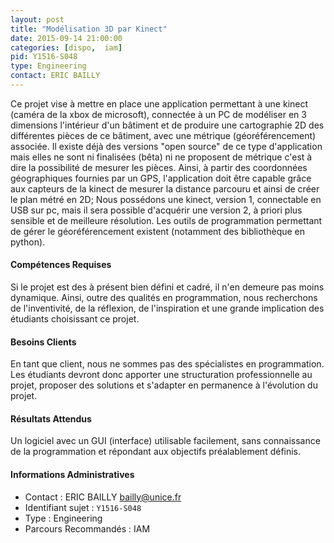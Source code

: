 ```yaml
---
layout: post
title: "Modélisation 3D par Kinect"
date: 2015-09-14 21:00:00
categories: [dispo,  iam]
pid: Y1516-S048
type: Engineering
contact: ERIC BAILLY
---
```

       
Ce projet vise à mettre en place une application permettant à une kinect (caméra de la xbox de microsoft), connectée à un PC de modéliser en 3 dimensions l'intérieur d'un bâtiment et de produire une cartographie 2D des différentes pièces de ce bâtiment, avec une métrique (géoréférencement) associée. Il existe déjà des versions "open source" de ce type d'application mais elles ne sont ni finalisées (bêta) ni ne proposent de métrique c'est à dire la possibilité de mesurer les pièces. Ainsi, à partir des coordonnées géographiques fournies par un GPS, l'application doit être capable grâce aux capteurs de la kinect de mesurer la distance parcouru et ainsi de créer le plan métré en 2D;
Nous possédons une kinect, version 1, connectable en USB sur pc, mais il sera possible d'acquérir une version 2, à priori plus sensible et de meilleure résolution. Les outils de programmation permettant de gérer le géoréférencement existent (notamment des bibliothèque en python).

#### Compétences Requises
Si le projet est des à présent bien défini et cadré, il n'en demeure pas moins dynamique. Ainsi, outre des qualités en programmation, nous recherchons de l'inventivité, de la réflexion, de l'inspiration et une grande implication des étudiants choisissant ce projet.


#### Besoins Clients
En tant que client, nous ne sommes pas des spécialistes en programmation. Les étudiants devront donc apporter une structuration professionnelle au projet, proposer des solutions et s'adapter en permanence à l'évolution du projet.

#### Résultats Attendus
Un logiciel avec un GUI (interface) utilisable facilement, sans connaissance de la programmation et répondant aux objectifs préalablement définis.
     

#### Informations Administratives
  * Contact : ERIC BAILLY <bailly@unice.fr>
  * Identifiant sujet : `Y1516-S048`
  * Type : Engineering
  * Parcours Recommandés :  IAM
     